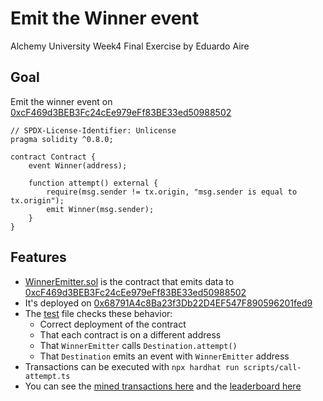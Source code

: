 # Emit the Winner event

Alchemy University Week4 Final Exercise by Eduardo Aire

## Goal

Emit the winner event on [0xcF469d3BEB3Fc24cEe979eFf83BE33ed50988502](https://goerli.etherscan.io/address/0xcF469d3BEB3Fc24cEe979eFf83BE33ed50988502#code)

```Solidity
// SPDX-License-Identifier: Unlicense
pragma solidity ^0.8.0;

contract Contract {
    event Winner(address);

    function attempt() external {
        require(msg.sender != tx.origin, "msg.sender is equal to tx.origin");
        emit Winner(msg.sender);
    }
}
```

## Features

-   [WinnerEmitter.sol](./contracts/WinnerEmitter.sol) is the contract that emits data to [0xcF469d3BEB3Fc24cEe979eFf83BE33ed50988502](https://goerli.etherscan.io/address/0xcF469d3BEB3Fc24cEe979eFf83BE33ed50988502)
-   It's deployed on [0x68791A4c8Ba23f3Db22D4EF547F890596201fed9](https://goerli.etherscan.io/address/0x68791A4c8Ba23f3Db22D4EF547F890596201fed9)
-   The [test](./test/WinnerEmitter.ts) file checks these behavior:
    -   Correct deployment of the contract
    -   That each contract is on a different address
    -   That `WinnerEmitter` calls `Destination.attempt()`
    -   That `Destination` emits an event with `WinnerEmitter` address
-   Transactions can be executed with `npx hardhat run scripts/call-attempt.ts`
-   You can see the [mined transactions here](https://goerli.etherscan.io/address/0x68791a4c8ba23f3db22d4ef547f890596201fed9) and the [leaderboard here](https://goerli.etherscan.io/address/0xcF469d3BEB3Fc24cEe979eFf83BE33ed50988502#events)
